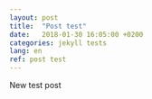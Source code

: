 ```yaml
---
layout: post
title:  "Post test"
date:   2018-01-30 16:05:00 +0200
categories: jekyll tests
lang: en
ref: post test
---
```

New test post
